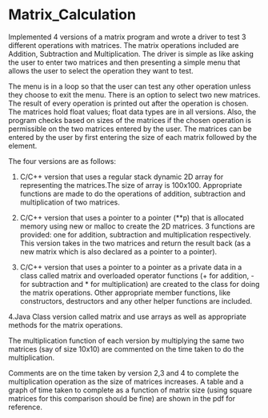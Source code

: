 # Matrix_Calculation

Implemented 4 versions of a matrix program and wrote a driver to test 3 different operations with matrices. The matrix operations included are Addition, Subtraction and Multiplication. The driver is simple as like asking the user to enter two matrices and then presenting a simple menu that allows the user to select the operation they want to test. 

The menu is in a loop so that the user can test any other operation unless they choose to exit the menu. There is an option to select two new matrices. The result of every operation is printed out after the operation is chosen. The matrices hold float values; float data types are in all versions. Also, the program checks based on sizes of the matrices if the chosen operation is permissible on the two matrices entered by the user. The matrices can be entered by the user by first entering the size of each matrix followed by the element. 


The four versions are as follows:


1. C/C++ version that uses a regular stack dynamic 2D array for representing the matrices.The size of array is 100x100. Appropriate functions are made to do the operations of addition, subtraction and multiplication of two matrices.


2. C/C++ version that uses a pointer to a pointer (**p) that is allocated memory using new or malloc to create the 2D matrices. 3 functions are provided: one for addition, subtraction and multiplication respectively. This version takes in the two matrices and return the result back (as a new matrix which is also declared as a pointer to a pointer).


3. C/C++ version that uses a pointer to a pointer as a private data in a class called matrix and overloaded operator functions (+ for addition, - for subtraction and * for multiplication) are created to the class for doing the matrix operations. Other appropriate member functions, like constructors, destructors and any other helper functions are included.


4.Java Class version called matrix and use arrays as well as appropriate methods for the matrix operations.


The multiplication function of each version by multiplying the same two matrices (say of size 10x10) are commented on the time taken to do the multiplication.

Comments are on the time taken by version 2,3 and 4 to complete the multiplication operation as the size of matrices increases. A table and a graph of time taken to complete as a function of matrix size (using square matrices for this comparison should be fine) are shown in the pdf for reference.

